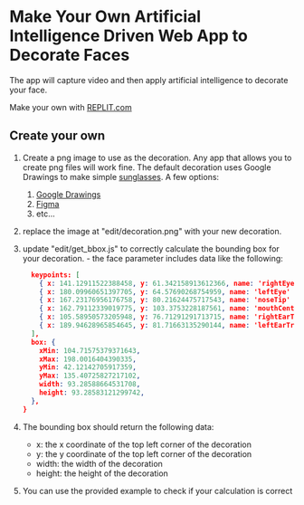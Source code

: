 # Make Your Own Artificial Intelligence Driven Web App to Decorate Faces

The app will capture video and then apply artificial intelligence to decorate your face.

Make your own with [REPLIT.com](https://replit.com/@apatterson189/face-decoration)

## Create your own

1. Create a png image to use as the decoration. Any app that allows you to create png files will work fine. The default decoration uses Google Drawings to make simple [sunglasses](https://docs.google.com/drawings/d/1k2MwpDjihT9NPSYpl2-Tn-whb9s2UMe-R5D7QDCNZAs/edit?usp=sharing). A few options:
   1. [Google Drawings](https://docs.google.com/drawings)
   1. [Figma](https://www.figma.com/)
   1. etc...
1. replace the image at "edit/decoration.png" with your new decoration.
1. update "edit/get_bbox.js" to correctly calculate the bounding box for your decoration. - the face parameter includes data like the following:
   ```json {
     keypoints: [
       { x: 141.12911522388458, y: 61.342158913612366, name: 'rightEye' },
       { x: 180.09960651397705, y: 64.57690268754959, name: 'leftEye' },
       { x: 167.23176956176758, y: 80.21624475717543, name: 'noseTip' },
       { x: 162.79112339019775, y: 103.3753228187561, name: 'mouthCenter' },
       { x: 105.58950573205948, y: 76.71291291713715, name: 'rightEarTragion' },
       { x: 189.94628965854645, y: 81.71663135290144, name: 'leftEarTragion' },
     ],
     box: {
       xMin: 104.71575379371643,
       xMax: 198.0016404390335,
       yMin: 42.12142705917359,
       yMax: 135.40725827217102,
       width: 93.28588664531708,
       height: 93.28583121299742,
     },
   }
   ```
1. The bounding box should return the following data:

   - x: the x coordinate of the top left corner of the decoration
   - y: the y coordinate of the top left corner of the decoration
   - width: the width of the decoration
   - height: the height of the decoration

1. You can use the provided example to check if your calculation is correct
